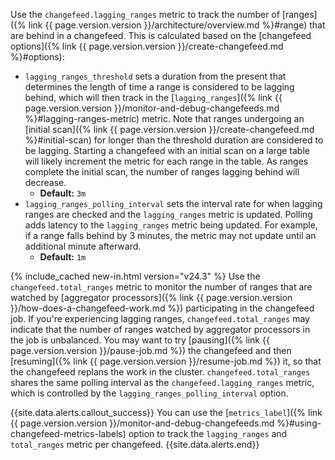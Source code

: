 Use the `changefeed.lagging_ranges` metric to track the number of [ranges]({% link {{ page.version.version }}/architecture/overview.md %}#range) that are behind in a changefeed. This is calculated based on the [changefeed options]({% link {{ page.version.version }}/create-changefeed.md %}#options):

- `lagging_ranges_threshold` sets a duration from the present that determines the length of time a range is considered to be lagging behind, which will then track in the [`lagging_ranges`]({% link {{ page.version.version }}/monitor-and-debug-changefeeds.md %}#lagging-ranges-metric) metric. Note that ranges undergoing an [initial scan]({% link {{ page.version.version }}/create-changefeed.md %}#initial-scan) for longer than the threshold duration are considered to be lagging. Starting a changefeed with an initial scan on a large table will likely increment the metric for each range in the table. As ranges complete the initial scan, the number of ranges lagging behind will decrease.
    - **Default:** `3m`
- `lagging_ranges_polling_interval` sets the interval rate for when lagging ranges are checked and the `lagging_ranges` metric is updated. Polling adds latency to the `lagging_ranges` metric being updated. For example, if a range falls behind by 3 minutes, the metric may not update until an additional minute afterward.
    - **Default:** `1m`

{% include_cached new-in.html version="v24.3" %} Use the `changefeed.total_ranges` metric to monitor the number of ranges that are watched by [aggregator processors]({% link {{ page.version.version }}/how-does-a-changefeed-work.md %}) participating in the changefeed job. If you're experiencing lagging ranges, `changefeed.total_ranges` may indicate that the number of ranges watched by aggregator processors in the job is unbalanced. You may want to try [pausing]({% link {{ page.version.version }}/pause-job.md %}) the changefeed and then [resuming]({% link {{ page.version.version }}/resume-job.md %}) it, so that the changefeed replans the work in the cluster. `changefeed.total_ranges` shares the same polling interval as the `changefeed.lagging_ranges` metric, which is controlled by the `lagging_ranges_polling_interval` option.

{{site.data.alerts.callout_success}}
You can use the [`metrics_label`]({% link {{ page.version.version }}/monitor-and-debug-changefeeds.md %}#using-changefeed-metrics-labels) option to track the `lagging_ranges` and `total_ranges` metric per changefeed.
{{site.data.alerts.end}}